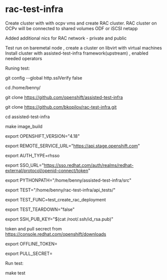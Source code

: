 # rac-test-infra
Create cluster with with ocpv vms and create RAC cluster.
RAC cluster on OCPv will be connected to shared volumes ODF or iSCSI netapp

Added additional nics for RAC network - private and public

Test run on baremetal node , create a cluster on libvirt with virtual machines
Install cluster with assisted-test-infra framework(upstream) , enabled needed operators

Runing test:

git config --global http.sslVerify false

cd /home/benny/

git clone https://github.com/openshift/assisted-test-infra

git clone https://github.com/bkopilov/rac-test-infra.git

cd assisted-test-infra

make image_build 

export OPENSHIFT_VERSION="4.18"

export REMOTE_SERVICE_URL="https://api.stage.openshift.com"

export AUTH_TYPE=rhsso

export SSO_URL="https://sso.redhat.com/auth/realms/redhat-external/protocol/openid-connect/token"

export PYTHONPATH="/home/benny/assisted-test-infra/src"

export TEST="/home/benny/rac-test-infra/api_tests/"

export TEST_FUNC=test_create_rac_deployment

export TEST_TEARDOWN="false"

export SSH_PUB_KEY="$(cat /root/.ssh/id_rsa.pub)"

token and pull secrect from https://console.redhat.com/openshift/downloads

export OFFLINE_TOKEN=

export PULL_SECRET=

Run test:

make test 


